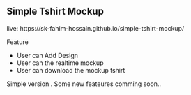 <h2>Simple Tshirt Mockup</h2>
<p>live: https://sk-fahim-hossain.github.io/simple-tshirt-mockup/</p>
<p>Feature</p>
<ul>
  <li>User can Add Design</li>
  <li>User can the realtime mockup</li>
  <li>User can download the mockup tshirt</li>
</ul>

<p>Simple version . Some new feateures comming soon..</p>
